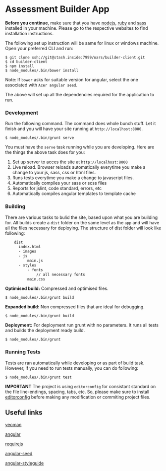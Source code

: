 # Assessment Builder App


**Before you continue**, make sure that you have [nodejs], [ruby] and [sass] installed in your machine. Please go to the respective websites to find installation instructions.

The following set up instruction will be same for linux or windows machine. Open your preferred CLI and run:

    $ git clone ssh://git@stash.inside:7999/oars/builder-client.git
    $ cd builder-client
    $ npm install
    $ node_modules/.bin/bower install

Note: If `bower` asks for suitable version for angular, select the one associated with `Acer angular seed`.

The above will set up all the dependencies required for the application to run. 


### Development

Run the following command. The command does whole bunch stuff. Let it finish and you will have your site running at `http://localhost:8000`.

    $ node_modules/.bin/grunt serve

You must have the `serve` task running while you are developing. Here are the things the above task does for you:

1. Set up server to acces the site at `http://localhost:8000`
2. Live reload. Browser reloads automatically everytime you make a change to your js, sass, css or html files. 
3. Runs tests everytime you make a change to javascript files. 
4. Automatically compiles your sass or scss files
4. Reports for jslint, code standard, errors, etc
5. Automatically compiles angular templates to template cache

### Building 

There are various tasks to bulid the site, based upon what you are building for. All builds create a `dist` folder on the same level as the `app` and will have all the files necessary for deploying. 
The structure of dist folder will look like following:

```sh
    dist
      index.html
      - images
      - js
          main.js
      - styles
          - fonts
              // all necessary fonts
          main.css
```

**Optimised build:** Compressed and optimised files.

    $ node_modules/.bin/grunt build


**Expanded build:** Non compressed files that are ideal for debugging.
    
    $ node_modules/.bin/grunt build


**Deployment:** For deployment run grunt with no parameters. It runs all tests and builds the deployment ready build.

    $ node_modules/.bin/grunt 

### Running Tests

Tests are ran automatically while developing or as part of build task. However, if you need to run tests manually, you can do following:

    $ node_modules/.bin/grunt test


**IMPORTANT**
The project is using `editorconfig` for consistant standard on the file line-endings, spacing, tabs, etc. So, please make sure to install [editorconfig] before making any modification or commiting project files.


## Useful links

[yeoman](http://yeoman.io/)

[angular](https://angularjs.org/)

[requirejs](http://requirejs.org/)

[angular-seed](https://github.com/adikari/angular-seed)

[angular-styleguide](https://github.com/johnpapa/angular-styleguide)

[nodejs]: http://nodejs.com
[ruby]: http://rubyinstaller.org/
[sass]: http://sass-lang.com/install

[editorconfig]: http://editorconfig.org/